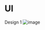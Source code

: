 # UI

Design 1 
![image](https://user-images.githubusercontent.com/98269753/222680695-e8f1bdc6-987d-4a04-b23f-aa6015b5166f.png)
